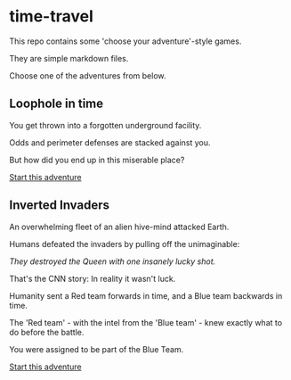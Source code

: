 # time-travel

This repo contains some 'choose your adventure'-style games.

They are simple markdown files.

Choose one of the adventures from below.

## Loophole in time

You get thrown into a forgotten underground facility.

Odds and perimeter defenses are stacked against you.

But how did you end up in this miserable place?

[Start this adventure](./LASER/LASER-P-DXLXP0FX.md)

## Inverted Invaders

An overwhelming fleet of an alien hive-mind attacked Earth.

Humans defeated the invaders by pulling off the unimaginable:

_They destroyed the Queen with one insanely lucky shot._

That's the CNN story: In reality it wasn't luck.

Humanity sent a Red team forwards in time, and a Blue team backwards in time.

The 'Red team' - with the intel from the 'Blue team' - knew exactly what to do before the battle.

You were assigned to be part of the Blue Team.

[Start this adventure](./SPACE/SPACE-0-X-A.md)
